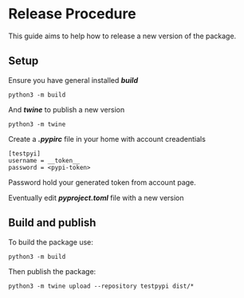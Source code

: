 # Release Procedure
This guide aims to help how to release a new version of the package.

## Setup
Ensure you have general installed ***build***
```shell
python3 -m build
```
And ***twine*** to publish a new version
```shell
python3 -m twine
```
Create a ***.pypirc*** file in your home with account creadentials
```editorconfig
[testpyi]
username = __token__
password = <pypi-token>
```
Password hold your generated token from account page.  

Eventually edit ***pyproject.toml*** file with a new version

## Build and publish
To build the package use:
```shell
python3 -m build
```
Then publish the package:
```shell
python3 -m twine upload --repository testpypi dist/*
```